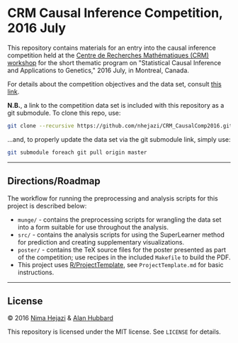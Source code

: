 # CRM Causal Inference Competition, 2016 July

This repository contains materials for an entry into the causal inference
competition held at the [Centre de Recherches Mathématiques (CRM)
workshop](http://www.crm.umontreal.ca/2016/Genetics16/index_e.php) for the short
thematic program on "Statistical Causal Inference and Applications to Genetics,"
2016 July, in Montreal, Canada.

For details about the competition objectives and the data set, consult [this
link](http://www.crm.umontreal.ca/2016/Genetics16/competition_e.php).

__N.B.__, a link to the competition data set is included with this repository as
a git submodule. To clone this repo, use:

```bash
git clone --recursive https://github.com/nhejazi/CRM_CausalComp2016.git
```

...and, to properly update the data set via the git submodule link, simply use:

```bash
git submodule foreach git pull origin master
```

---

## Directions/Roadmap

The workflow for running the preprocessing and analysis scripts for this project
is described below:

* `munge/` - contains the preprocessing scripts for wrangling the data set into
    a form suitable for use throughout the analysis.
* `src/` - contains the analysis scripts for using the SuperLearner method for
    prediction and creating supplementary visualizations.
* `poster/` - contains the TeX source files for the poster presented as part of
    the competition; use recipes in the included `Makefile` to build the PDF.
* This project uses [R/ProjectTemplate](http://projecttemplate.net/index.html),
    see `ProjectTemplate.md` for basic instructions.

---

## License

&copy; 2016 [Nima Hejazi](http://www.nimahejazi.org) & [Alan
Hubbard](http://hubbard.berkeley.edu)

This repository is licensed under the MIT license. See `LICENSE` for details.
